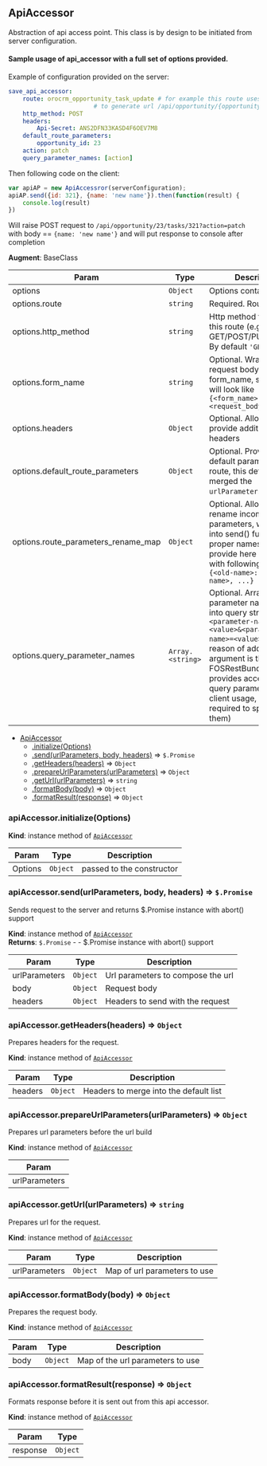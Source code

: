 <a name="module_ApiAccessor"></a>
## ApiAccessor
Abstraction of api access point. This class is by design to be initiated from server configuration.

#### Sample usage of api_accessor with a full set of options provided.
Example of configuration provided on the server:
``` yml
save_api_accessor:
    route: orocrm_opportunity_task_update # for example this route uses following mask
                        # to generate url /api/opportunity/{opportunity_id}/tasks/{id}
    http_method: POST
    headers:
        Api-Secret: ANS2DFN33KASD4F6OEV7M8
    default_route_parameters:
        opportunity_id: 23
    action: patch
    query_parameter_names: [action]
```

Then following code on the client:
``` javascript
var apiAP = new ApiAccessror(serverConfiguration);
apiAP.send({id: 321}, {name: 'new name'}).then(function(result) {
    console.log(result)
})
```
Will raise POST request to `/api/opportunity/23/tasks/321?action=patch` with body == `{name: 'new name'}`
and will put response to console after completion

**Augment**: BaseClass  

| Param | Type | Description |
| --- | --- | --- |
| options | <code>Object</code> | Options container |
| options.route | <code>string</code> | Required. Route name |
| options.http_method | <code>string</code> | Http method to access this route (e.g. GET/POST/PUT/PATCH...)                          By default `'GET'`. |
| options.form_name | <code>string</code> | Optional. Wraps the request body into a form_name, so request will look like                          `{<form_name>:<request_body>}` |
| options.headers | <code>Object</code> | Optional. Allows to provide additional http headers |
| options.default_route_parameters | <code>Object</code> | Optional. Provides default parameters for route,                                                    this defaults will be merged the `urlParameters` to get url |
| options.route_parameters_rename_map | <code>Object</code> | Optional. Allows to rename incoming parameters, which came                                                    into send() function, to proper names.                                                    Please provide here an object with following structure:                                                    `{<old-name>: <new-name>, ...}` |
| options.query_parameter_names | <code>Array.&lt;string&gt;</code> | Optional. Array of parameter names to put into query                          string (e.g. `?<parameter-name>=<value>&<parameter-name>=<value>`).                          (The reason of adding this argument is that FOSRestBundle doesn’t provides acceptable                          query parameters for client usage, so it is required to specify list of them) |


* [ApiAccessor](#module_ApiAccessor)
  * [.initialize(Options)](#module_ApiAccessor#initialize)
  * [.send(urlParameters, body, headers)](#module_ApiAccessor#send) ⇒ <code>$.Promise</code>
  * [.getHeaders(headers)](#module_ApiAccessor#getHeaders) ⇒ <code>Object</code>
  * [.prepareUrlParameters(urlParameters)](#module_ApiAccessor#prepareUrlParameters) ⇒ <code>Object</code>
  * [.getUrl(urlParameters)](#module_ApiAccessor#getUrl) ⇒ <code>string</code>
  * [.formatBody(body)](#module_ApiAccessor#formatBody) ⇒ <code>Object</code>
  * [.formatResult(response)](#module_ApiAccessor#formatResult) ⇒ <code>Object</code>

<a name="module_ApiAccessor#initialize"></a>
### apiAccessor.initialize(Options)
**Kind**: instance method of <code>[ApiAccessor](#module_ApiAccessor)</code>  

| Param | Type | Description |
| --- | --- | --- |
| Options | <code>Object</code> | passed to the constructor |

<a name="module_ApiAccessor#send"></a>
### apiAccessor.send(urlParameters, body, headers) ⇒ <code>$.Promise</code>
Sends request to the server and returns $.Promise instance with abort() support

**Kind**: instance method of <code>[ApiAccessor](#module_ApiAccessor)</code>  
**Returns**: <code>$.Promise</code> - - $.Promise instance with abort() support  

| Param | Type | Description |
| --- | --- | --- |
| urlParameters | <code>Object</code> | Url parameters to compose the url |
| body | <code>Object</code> | Request body |
| headers | <code>Object</code> | Headers to send with the request |

<a name="module_ApiAccessor#getHeaders"></a>
### apiAccessor.getHeaders(headers) ⇒ <code>Object</code>
Prepares headers for the request.

**Kind**: instance method of <code>[ApiAccessor](#module_ApiAccessor)</code>  

| Param | Type | Description |
| --- | --- | --- |
| headers | <code>Object</code> | Headers to merge into the default list |

<a name="module_ApiAccessor#prepareUrlParameters"></a>
### apiAccessor.prepareUrlParameters(urlParameters) ⇒ <code>Object</code>
Prepares url parameters before the url build

**Kind**: instance method of <code>[ApiAccessor](#module_ApiAccessor)</code>  

| Param |
| --- |
| urlParameters | 

<a name="module_ApiAccessor#getUrl"></a>
### apiAccessor.getUrl(urlParameters) ⇒ <code>string</code>
Prepares url for the request.

**Kind**: instance method of <code>[ApiAccessor](#module_ApiAccessor)</code>  

| Param | Type | Description |
| --- | --- | --- |
| urlParameters | <code>Object</code> | Map of url parameters to use |

<a name="module_ApiAccessor#formatBody"></a>
### apiAccessor.formatBody(body) ⇒ <code>Object</code>
Prepares the request body.

**Kind**: instance method of <code>[ApiAccessor](#module_ApiAccessor)</code>  

| Param | Type | Description |
| --- | --- | --- |
| body | <code>Object</code> | Map of the url parameters to use |

<a name="module_ApiAccessor#formatResult"></a>
### apiAccessor.formatResult(response) ⇒ <code>Object</code>
Formats response before it is sent out from this api accessor.

**Kind**: instance method of <code>[ApiAccessor](#module_ApiAccessor)</code>  

| Param | Type |
| --- | --- |
| response | <code>Object</code> | 

